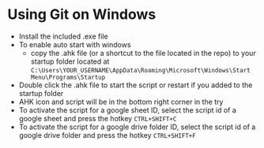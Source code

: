 # Using Git on Windows

* Install the included .exe file
* To enable auto start with windows
  * copy the .ahk file (or a shortcut to the file located in the repo) to your startup folder located at `C:\Users\YOUR_USERNAME\AppData\Roaming\Microsoft\Windows\Start Menu\Programs\Startup`
* Double click the .ahk file to start the script or restart if you added to the startup folder
* AHK icon and script will be in the bottom right corner in the try
* To activate the script for a google sheet ID, select the script id of a google sheet and press the hotkey `CTRL+SHIFT+C`
* To activate the script for a google drive folder ID, select the script id of a google drive folder and press the hotkey `CTRL+SHIFT+F`

